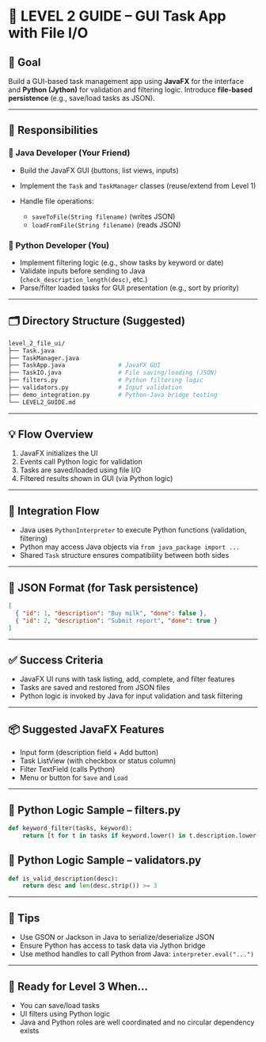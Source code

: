 # 📘 LEVEL 2 GUIDE – GUI Task App with File I/O

## 🎯 Goal

Build a GUI-based task management app using **JavaFX** for the interface and **Python (Jython)** for validation and filtering logic. Introduce **file-based persistence** (e.g., save/load tasks as JSON).

---

## 👥 Responsibilities

### 🧠 Java Developer (Your Friend)

* Build the JavaFX GUI (buttons, list views, inputs)
* Implement the `Task` and `TaskManager` classes (reuse/extend from Level 1)
* Handle file operations:

  * `saveToFile(String filename)` (writes JSON)
  * `loadFromFile(String filename)` (reads JSON)

### 🐍 Python Developer (You)

* Implement filtering logic (e.g., show tasks by keyword or date)
* Validate inputs before sending to Java (`check_description_length(desc)`, etc.)
* Parse/filter loaded tasks for GUI presentation (e.g., sort by priority)

---

## 🗂 Directory Structure (Suggested)

```bash
level_2_file_ui/
├── Task.java
├── TaskManager.java
├── TaskApp.java               # JavaFX GUI
├── TaskIO.java                # File saving/loading (JSON)
├── filters.py                 # Python filtering logic
├── validators.py              # Input validation
├── demo_integration.py        # Python-Java bridge testing
└── LEVEL2_GUIDE.md
```

---

## 💡 Flow Overview

1. JavaFX initializes the UI
2. Events call Python logic for validation
3. Tasks are saved/loaded using file I/O
4. Filtered results shown in GUI (via Python logic)

---

## 🔁 Integration Flow

* Java uses `PythonInterpreter` to execute Python functions (validation, filtering)
* Python may access Java objects via `from java_package import ...`
* Shared `Task` structure ensures compatibility between both sides

---

## 🧪 JSON Format (for Task persistence)

```json
[
  { "id": 1, "description": "Buy milk", "done": false },
  { "id": 2, "description": "Submit report", "done": true }
]
```

---

## ✅ Success Criteria

* JavaFX UI runs with task listing, add, complete, and filter features
* Tasks are saved and restored from JSON files
* Python logic is invoked by Java for input validation and task filtering

---

## 📦 Suggested JavaFX Features

* Input form (description field + Add button)
* Task ListView (with checkbox or status column)
* Filter TextField (calls Python)
* Menu or button for `Save` and `Load`

---

## 🐍 Python Logic Sample – filters.py

```python
def keyword_filter(tasks, keyword):
    return [t for t in tasks if keyword.lower() in t.description.lower()]
```

## 🐍 Python Logic Sample – validators.py

```python
def is_valid_description(desc):
    return desc and len(desc.strip()) >= 3
```

---

## 🧠 Tips

* Use GSON or Jackson in Java to serialize/deserialize JSON
* Ensure Python has access to task data via Jython bridge
* Use method handles to call Python from Java: `interpreter.eval("...")`

---

## 🚦 Ready for Level 3 When...

* You can save/load tasks
* UI filters using Python logic
* Java and Python roles are well coordinated and no circular dependency exists
